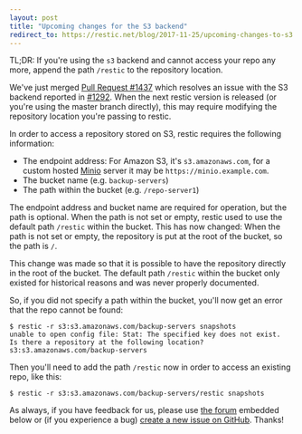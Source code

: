 ```yaml
---
layout: post
title: "Upcoming changes for the S3 backend"
redirect_to: https://restic.net/blog/2017-11-25/upcoming-changes-to-s3
---
```


TL;DR: If you're using the `s3` backend and cannot access your repo any more, append the path `/restic` to the repository location.

We've just merged [Pull Request #1437](https://github.com/restic/restic/pull/1437) which resolves an issue with the S3 backend reported in [#1292](https://github.com/restic/restic/issues/1292). When the next restic version is released (or you're using the master branch directly), this may require modifying the repository location you're passing to restic.

In order to access a repository stored on S3, restic requires the following information:
 * The endpoint address: For Amazon S3, it's `s3.amazonaws.com`, for a custom hosted [Minio](https://minio.io/) server it may be `https://minio.example.com`.
 * The bucket name (e.g. `backup-servers`)
 * The path within the bucket (e.g. `/repo-server1`)

The endpoint address and bucket name are required for operation, but the path is optional. When the path is not set or empty, restic used to use the default path `/restic` within the bucket. This has now changed: When the path is not set or empty, the repository is put at the root of the bucket, so the path is `/`.

This change was made so that it is possible to have the repository directly in the root of the bucket. The default path `/restic` within the bucket only existed for historical reasons and was never properly documented.

So, if you did not specify a path within the bucket, you'll now get an error that the repo cannot be found:
```
$ restic -r s3:s3.amazonaws.com/backup-servers snapshots
unable to open config file: Stat: The specified key does not exist.
Is there a repository at the following location?
s3:s3.amazonaws.com/backup-servers
```

Then you'll need to add the path `/restic` now in order to access an existing repo, like this:
```
$ restic -r s3:s3.amazonaws.com/backup-servers/restic snapshots
```

As always, if you have feedback for us, please use [the forum](https://forum.restic.net) embedded below or (if you experience a bug) [create a new issue on GitHub](https://github.com/restic/restic/issues/new). Thanks!
